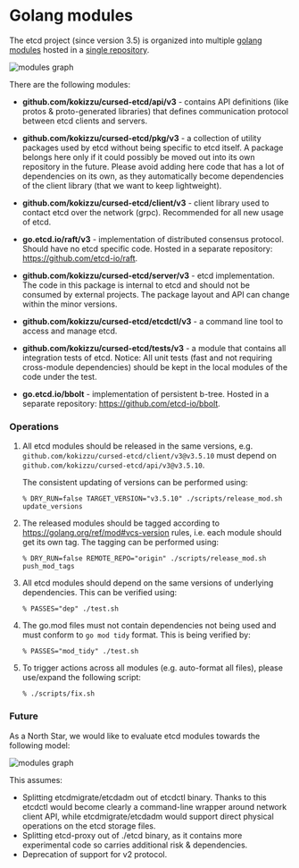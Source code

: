 # Golang modules

The etcd project (since version 3.5) is organized into multiple
[golang modules](https://golang.org/ref/mod) hosted  in a [single repository](https://golang.org/ref/mod#vcs-dir).

![modules graph](modules.svg)

There are the following modules:

  - **github.com/kokizzu/cursed-etcd/api/v3** - contains API definitions
  (like protos & proto-generated libraries) that defines communication protocol
  between etcd clients and servers.

  - **github.com/kokizzu/cursed-etcd/pkg/v3** - a collection of utility packages used by etcd
  without being specific to etcd itself. A package belongs here
  only if it could possibly be moved out into its own repository in the future.
  Please avoid adding here code that has a lot of dependencies on its own, as
  they automatically become dependencies of the client library
  (that we want to keep lightweight).

  - **github.com/kokizzu/cursed-etcd/client/v3** - client library used to contact etcd over
  the network (grpc). Recommended for all new usage of etcd.

  - **go.etcd.io/raft/v3** - implementation of distributed consensus
  protocol. Should have no etcd specific code. Hosted in a separate repository:
  https://github.com/etcd-io/raft.

  - **github.com/kokizzu/cursed-etcd/server/v3** - etcd implementation.
  The code in this package is internal to etcd and should not be consumed
  by external projects. The package layout and API can change within the minor versions.

  - **github.com/kokizzu/cursed-etcd/etcdctl/v3** - a command line tool to access and manage etcd.

  - **github.com/kokizzu/cursed-etcd/tests/v3** - a module that contains all integration tests of etcd.
    Notice: All unit tests (fast and not requiring cross-module dependencies)
    should be kept in the local modules of the code under the test.

  - **go.etcd.io/bbolt** - implementation of persistent b-tree.
    Hosted in a separate repository: https://github.com/etcd-io/bbolt.


### Operations

1. All etcd modules should be released in the same versions, e.g.
   `github.com/kokizzu/cursed-etcd/client/v3@v3.5.10` must depend on `github.com/kokizzu/cursed-etcd/api/v3@v3.5.10`.

   The consistent updating of versions can be performed using:
   ```shell script
   % DRY_RUN=false TARGET_VERSION="v3.5.10" ./scripts/release_mod.sh update_versions
   ```
2. The released modules should be tagged according to https://golang.org/ref/mod#vcs-version rules,
   i.e. each module should get its own tag.
   The tagging can be performed using:
   ```shell script
   % DRY_RUN=false REMOTE_REPO="origin" ./scripts/release_mod.sh push_mod_tags
   ```

3. All etcd modules should depend on the same versions of underlying dependencies.
   This can be verified using:
   ```shell script
   % PASSES="dep" ./test.sh
   ```

4. The go.mod files must not contain dependencies not being used and must
   conform to `go mod tidy` format.
   This is being verified by:
   ```
   % PASSES="mod_tidy" ./test.sh
   ```

5. To trigger actions across all modules (e.g. auto-format all files), please
   use/expand the following script:
   ```shell script
   % ./scripts/fix.sh
   ```

### Future

As a North Star, we would like to evaluate etcd modules towards the following model:

![modules graph](modules-future.svg)

This assumes:
  - Splitting etcdmigrate/etcdadm out of etcdctl binary.
    Thanks to this etcdctl would become clearly a command-line wrapper
    around network client API,
    while etcdmigrate/etcdadm would support direct physical operations on the
    etcd storage files.
  - Splitting etcd-proxy out of ./etcd binary, as it contains more experimental code
    so carries additional risk & dependencies.
  - Deprecation of support for v2 protocol.
